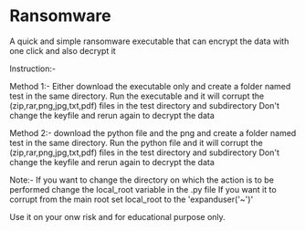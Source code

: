 # Ransomware
A quick and simple ransomware executable that can encrypt the data with one click and also decrypt it

Instruction:-

Method 1:-
Either download the executable only and create a folder named test in the same directory.
Run the executable and it will corrupt the (zip,rar,png,jpg,txt,pdf) files in the test directory and subdirectory
Don't change the keyfile and rerun again to decrypt the data

Method 2:-
download the python file and the png and create a folder named test in the same directory.
Run the python file and it will corrupt the (zip,rar,png,jpg,txt,pdf) files in the test directory and subdirectory
Don't change the keyfile and rerun again to decrypt the data

Note:- If you want to change the directory on which the action is to be performed change the local_root variable in the .py file
If you want it to corrupt from the main root set local_root to the 'expanduser('~')'

Use it on your onw risk and for educational purpose only.
